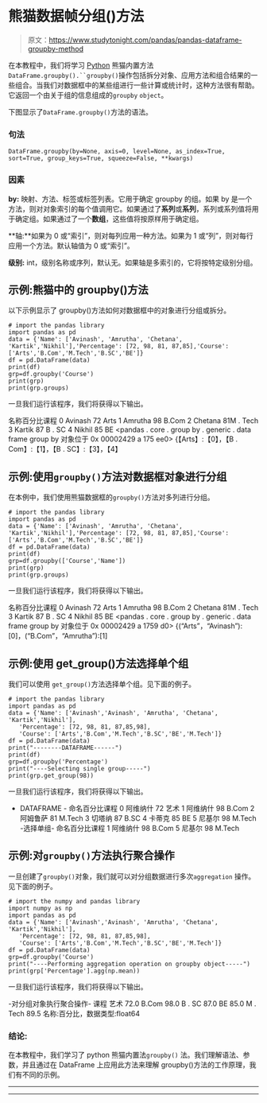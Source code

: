 # 熊猫数据帧分组()方法

> 原文：<https://www.studytonight.com/pandas/pandas-dataframe-groupby-method>

在本教程中，我们将学习 [Python](https://www.studytonight.com/python/getting-started-with-python) 熊猫内置方法`DataFrame.groupby().``groupby()`操作包括拆分对象、应用方法和组合结果的一些组合。当我们对数据框中的某些组进行一些计算或统计时，这种方法很有帮助。它返回一个由关于组的信息组成的`groupby` `object`。

下图显示了`DataFrame.groupby()`方法的语法。

### 句法

```
DataFrame.groupby(by=None, axis=0, level=None, as_index=True, sort=True, group_keys=True, squeeze=False, **kwargs) 
```

### 因素

**by:** 映射、方法、标签或标签列表。它用于确定 groupby 的组。如果 by 是一个方法，则对对象索引的每个值调用它。如果通过了**系列**或**系列**，系列或系列值将用于确定组。如果通过了一个**数组**，这些值将按原样用于确定组。

**轴:**如果为 0 或“索引”，则对每列应用一种方法。如果为 1 或“列”，则对每行应用一个方法。默认轴值为 0 或“索引”。

**级别:** int，级别名称或序列，默认无。如果轴是多索引的，它将按特定级别分组。

## 示例:熊猫中的 groupby()方法

以下示例显示了 groupby()方法如何对数据框中的对象进行分组或拆分。

```
# import the pandas library
import pandas as pd  
data = {'Name': ['Avinash', 'Amrutha', 'Chetana', 'Kartik','Nikhil'],'Percentage': [72, 98, 81, 87,85],'Course': ['Arts','B.Com','M.Tech','B.SC','BE']}  
df = pd.DataFrame(data)  
print(df)
grp=df.groupby('Course')
print(grp)
print(grp.groups)
```

一旦我们运行该程序，我们将获得以下输出。

名称百分比课程
0 Avinash 72 Arts
1 Amrutha 98 B.Com
2 Chetana 81M . Tech
3 Kartik 87 B . SC
4 Nikhil 85 BE
<pandas . core . group by . generic . data frame group by 对象位于 0x 00002429 a 175 ee0>
{【Arts】:【0】，【B . Com】:【1】，【B . SC】:【3】，【4】

## 示例:使用`groupby()`方法对数据框对象进行分组

在本例中，我们使用熊猫数据框的`groupby()`方法对多列进行分组。

```
# import the pandas library
import pandas as pd  
data = {'Name': ['Avinash', 'Amrutha', 'Chetana', 'Kartik','Nikhil'],'Percentage': [72, 98, 81, 87,85],'Course': ['Arts','B.Com','M.Tech','B.SC','BE']}  
df = pd.DataFrame(data)  
print(df)
grp=df.groupby(['Course','Name'])
print(grp)
print(grp.groups)
```

一旦我们运行该程序，我们将获得以下输出。

名称百分比课程
0 Avinash 72 Arts
1 Amrutha 98 B.Com
2 Chetana 81M . Tech
3 Kartik 87 B . SC
4 Nikhil 85 BE
<pandas . core . group by . generic . data frame group by 对象位于 0x 00002429 a 1759 d0>
{(“Arts”，“Avinash”):[0]，(“B.Com”，“Amrutha”):[1]

## 示例:使用 get_group()方法选择单个组

我们可以使用 `get_group()`方法选择单个组。见下面的例子。

```
# import the pandas library
import pandas as pd  
data = {'Name': ['Avinash','Avinash', 'Amrutha', 'Chetana', 'Kartik','Nikhil'],  
   'Percentage': [72, 98, 81, 87,85,98],  
   'Course': ['Arts','B.Com','M.Tech','B.SC','BE','M.Tech']}  
df = pd.DataFrame(data)  
print("--------DATAFRAME------")
print(df)
grp=df.groupby('Percentage')
print("----Selecting single group-----")
print(grp.get_group(98))
```

一旦我们运行该程序，我们将获得以下输出。

- DATAFRAME -
命名百分比课程
0 阿维纳什 72 艺术
1 阿维纳什 98 B.Com
2 阿姆鲁萨 81 M.Tech
3 切塔纳 87 B.SC
4 卡蒂克 85 BE
5 尼基尔 98 M.Tech
-选择单组-
命名百分比课程
1 阿维纳什 98 B.Com
5 尼基尔 98 M.Tech

## 示例:对`groupby()`方法执行聚合操作

一旦创建了`groupby()`对象，我们就可以对分组数据进行多次`aggregation` 操作。见下面的例子。

```
# import the numpy and pandas library
import numpy as np
import pandas as pd  
data = {'Name': ['Avinash','Avinash', 'Amrutha', 'Chetana', 'Kartik','Nikhil'],  
   'Percentage': [72, 98, 81, 87,85,98],  
   'Course': ['Arts','B.Com','M.Tech','B.SC','BE','M.Tech']}  
df = pd.DataFrame(data)  
grp=df.groupby('Course')
print("----Performing aggregation operation on groupby object-----")
print(grp['Percentage'].agg(np.mean))
```

一旦我们运行该程序，我们将获得以下输出。

-对分组对象执行聚合操作-
课程
艺术 72.0
B.Com 98.0
B . SC 87.0
BE 85.0
M . Tech 89.5
名称:百分比，数据类型:float64

### 结论:

在本教程中，我们学习了 python 熊猫内置法`groupby()` 法。我们理解语法、参数，并且通过在 DataFrame 上应用此方法来理解 groupby()方法的工作原理，我们有不同的示例。

* * *

* * *